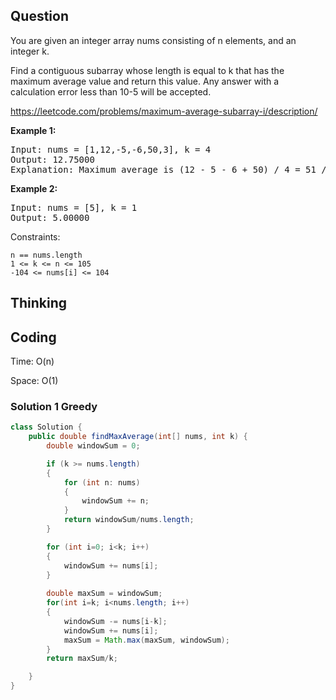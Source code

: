 ## Question
You are given an integer array nums consisting of n elements, and an integer k.

Find a contiguous subarray whose length is equal to k that has the maximum average value and return this value. Any answer with a calculation error less than 10-5 will be accepted.

https://leetcode.com/problems/maximum-average-subarray-i/description/

**Example 1:**
<pre>
Input: nums = [1,12,-5,-6,50,3], k = 4
Output: 12.75000
Explanation: Maximum average is (12 - 5 - 6 + 50) / 4 = 51 / 4 = 12.75
</pre>

**Example 2:**
<pre>
Input: nums = [5], k = 1
Output: 5.00000
</pre>

Constraints:

    n == nums.length
    1 <= k <= n <= 105
    -104 <= nums[i] <= 104



## Thinking



## Coding
Time: O(n)

Space: O(1)

### Solution 1 Greedy
```java
class Solution {
    public double findMaxAverage(int[] nums, int k) {
        double windowSum = 0;

        if (k >= nums.length)
        {
            for (int n: nums)
            {
                windowSum += n;
            }
            return windowSum/nums.length;
        }

        for (int i=0; i<k; i++)
        {
            windowSum += nums[i];
        }
        
        double maxSum = windowSum;
        for(int i=k; i<nums.length; i++)
        {
            windowSum -= nums[i-k];
            windowSum += nums[i];
            maxSum = Math.max(maxSum, windowSum);
        }
        return maxSum/k;

    }
}
```